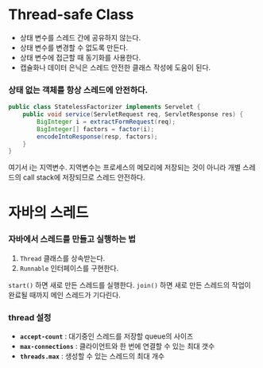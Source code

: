 # Thread-safe Class

- 상태 변수를 스레드 간에 공유하지 않는다.
- 상태 변수를 변경할 수 없도록 만든다.
- 상태 변수에 접근할 때 동기화를 사용한다.
- 캡슐화나 데이터 은닉은 스레드 안전한 클래스 작성에 도움이 된다.

### 상태 없는 객체를 항상 스레드에 안전하다.

```java
public class StatelessFactorizer implements Servelet {
	public void service(ServletRequest req, ServletResponse res) {
		BigInteger i = extractFormRequest(req);
		BigInteger[] factors = factor(i);
		encodeIntoResponse(resp, factors);
	}
}
```

여기서 i는 지역변수. 지역변수는 프로세스의 메모리에 저장되는 것이 아니라 개별 스레드의 call stack에 저장되므로 스레드 안전하다.

# 자바의 스레드

### 자바에서 스레드를 만들고 실행하는 법

1. `Thread` 클래스를 상속받는다.
2. `Runnable` 인터페이스를 구현한다.

`start()` 하면 새로 만든 스레드를 실행한다. `join()` 하면 새로 만든 스레드의 작업이 완료될 때까지 메인 스레드가 기다린다.

### thread 설정

- **`accept-count`** : 대기중인 스레드를 저장할 queue의 사이즈
- **`max-connections`** : 클라이언트와 한 번에 연결할 수 있는 최대 갯수
- **`threads.max`** : 생성할 수 있는 스레드의 최대 개수
